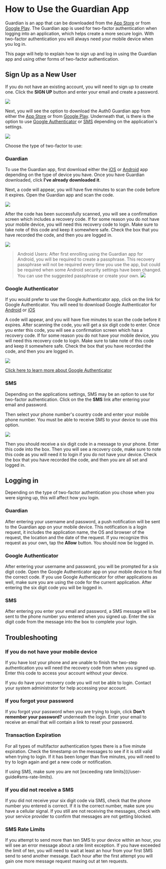 # How to Use the Guardian App

Guardian is an app that can be downloaded from the [App Store](https://itunes.apple.com/us/app/auth0-guardian/id1093447833) or from [Google Play](https://play.google.com/store/apps/details?id=com.auth0.guardian). The Guardian app is used for two-factor authentication when logging into an application, which helps create a more secure login.  With two-factor authentication you will always need your mobile device when you log in.

This page will help to explain how to sign up and log in using the Guardian app and using other forms of two-factor authentication.

## Sign Up as a New User

If you do not have an existing account, you will need to sign up to create one. Click the **SIGN UP** button and enter your email and create a password.

![](/media/articles/mfa/sign-up.png)

Next, you will see the option to download the Auth0 Guardian app from either the [App Store](https://itunes.apple.com/us/app/auth0-guardian/id1093447833) or from [Google Play](https://play.google.com/store/apps/details?id=com.auth0.guardian). Underneath that, is there is the option to use [Google Authenticator](/user-guide#google-authenticator) or [SMS](/user-guide#sms) depending on the application's settings.
 
![](/media/articles/mfa/choose-mfa.png)

Choose the type of two-factor to use:

### Guardian
To use the Guardian app, first download either the [iOS](https://itunes.apple.com/us/app/auth0-guardian/id1093447833) or [Android](https://play.google.com/store/apps/details?id=com.auth0.guardian) app depending on the type of device you have. Once you have Guardian downloaded, click **I've already downloaded it**.

Next, a code will appear, you will have five minutes to scan the code before it expires. Open the Guardian app and scan the code.

![](/media/articles/mfa/guardian-code.png)

After the code has been successfully scanned, you will see a confirmation screen which includes a recovery code. If for some reason you do not have your mobile device, you will need this recovery code to login. Make sure to take note of this code and keep it somewhere safe. Check the box that you have recorded the code, and then you are logged in.

![](/media/articles/mfa/guardian-recover-code.png)

> Android Users: After first enrolling using the Guardian app for Android, you will be required to create a passphrase. This recovery passphrase will not be required every time you use the app, but could be required when some Android security settings have been changed. You can use the suggested passphrase or create your own. 
> ![](/media/articles/mfa/android-passphrase.png)

### Google Authenticator
If you would prefer to use the Google Authenticator app, click on the link for Google Authenticator.  You will need to download Google Authenticator for [Android](https://play.google.com/store/apps/details?id=com.google.android.apps.authenticator2) or [iOS](https://itunes.apple.com/us/app/google-authenticator/id388497605)

A code will appear, and you will have five minutes to scan the code before it expires. After scanning the code, you will get a six digit code to enter. Once you enter this code, you will see a confirmation screen which has a recovery code. If for some reason you do not have your mobile device, you will need this recovery code to login. Make sure to take note of this code and keep it somewhere safe. Check the box that you have recorded the code, and then you are logged in.

![](/media/articles/mfa/google-code.png)

[Click here to learn more about Google Authenticator](https://support.google.com/accounts/answer/1066447) 

### SMS

Depending on the applications settings, SMS may be an option to use for two-factor authentication. Click on the the **SMS** link after entering your email and password.

Then select your phone number's country code and enter your mobile phone number. You must be able to receive SMS to your device to use this option.

![](/media/articles/mfa/sms.png)

Then you should receive a six digit code in a message to your phone. Enter this code into the box. Then you will see a recovery code, make sure to note this code as you will need it to login if you do not have your device. Check the box that you have recorded the code, and then you are all set and logged in.

## Logging in

Depending on the type of two-factor authentication you chose when you were signing up, this will affect how you login.

### Guardian

After entering your username and password, a push notification will be sent to the Guardian app on your mobile device. This notification is a login request, it includes the application name, the OS and browser of the request, the location and the date of the request. If you recognize this request as your own, tap the **Allow** button. You should now be logged in.

### Google Authenticator

After entering your username and password, you will be prompted for a six digit code. Open the Google Authenticator app on your mobile device to find the correct code. If you use Google Authenticator for other applications as well, make sure you are using the code for the current application. After entering the six digit code you will be logged in.

### SMS

After entering you enter your email and password, a SMS message will be sent to the phone number you entered when you signed up. Enter the six digit code from the message into the box to complete your login.

## Troubleshooting

### If you do not have your mobile device

If you have lost your phone and are unable to finish the two-step authentication you will need the recovery code from when you signed up. Enter this code to access your account without your device.

If you do have your recovery code you will not be able to login. Contact your system administrator for help accessing your account.

### If you forgot your password

If you forgot your password when you are trying to login, click **Don't remember your password?** underneath the login. Enter your email to receive an email that will contain a link to reset your password.

### Transaction Expiration

For all types of multifactor authentication types there is a five minute expiration. Check the timestamp on the messages to see if it is still valid when trying to login. If it has been longer than five minutes, you will need to try to login again and get a new code or notification. 

If using SMS, make sure you are not [exceeding rate limits]((/user-guide#sms-rate-limits).

### If you did not receive a SMS

If you did not receive your six digit code via SMS, check that the phone number you entered is correct. If it is the correct number, make sure you have a cellular signal. If you still are not receiving the messages, check with your service provider to confirm that messages are not getting blocked.

### SMS Rate Limits

If you attempt to send more than ten SMS to your device within an hour, you will see an error message about a rate limit exception. If you have exceeded the limit of ten, you will need to wait at least an hour from your first SMS send to send another message. Each hour after the first attempt you will gain one more message request maxing out at ten requests.